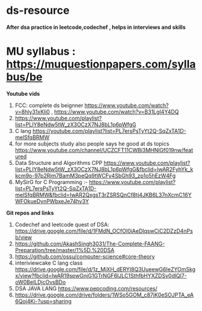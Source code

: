# ds-resource

<b>After dsa practice in leetcode,codechef , helps in interviews and skills </b>

# MU syllabus : https://muquestionpapers.com/syllabus/be <br>

<b>Youtube vids</b>
1) FCC: complete ds beignner https://www.youtube.com/watch?v=8hly31xKli0 , https://www.youtube.com/watch?v=B31LgI4Y4DQ <br>
2) https://www.youtube.com/playlist?list=PLIY8eNdw5tW_zX3OCzX7NJ8bL1p6pWfgG <br>
3) C lang https://youtube.com/playlist?list=PL7ersPsTyYt2Q-SqZxTA1D-melSfqBRMW <br>
4) for more subjects study also people says he good at ds topics https://www.youtube.com/channel/UCZCFT11CWBi3MHNlGf019nw/featured <br>
5) Data Structure and Algorithms CPP https://www.youtube.com/playlist?list=PLIY8eNdw5tW_zX3OCzX7NJ8bL1p6pWfgG&fbclid=IwAR2FyhYk_kkcm9o-97p2Rjm7BamM3peQq9tWCFy4SbGh93_zp1o5hEzW4Fg <br>
6) MySirG for C Programming :- https://www.youtube.com/playlist?list=PL7ersPsTyYt2Q-SqZxTA1D-melSfqBRMW&fbclid=IwAR2QxgsT3rZSRSQnCf8tj4JKB6L37nXcmC16YWFOkueDynPWbxeJe74hv3Y <br>



<b> Git repos and links </b>

1) Codechef and leetcode quest of DSA: https://drive.google.com/file/d/1FMdN_OCfOI0iAeDlqswCiC2DZzD4nPsb/view <br>
2) https://github.com/AkashSingh3031/The-Complete-FAANG-Preparation/tree/master/1%5D.%20DSA<br>
3) https://github.com/ossu/computer-science#core-theory <br>
4) interiviewcake C lang class https://drive.google.com/file/d/1z_MjXH_dERYI8Q3UueewG6IeZYOmSkgx/view?fbclid=IwAR19spwGnjG1GTrNGF6IJLC1SthfbHYXZDSv0dlQl7-oW0BelLDjcOvsBDo <br>
5) DSA JAVA LANG https://www.pepcoding.com/resources/ <br>
6) https://drive.google.com/drive/folders/1WSo5GOM_c87jK0eSOJPTA_eA6Qoj4Ki-?usp=sharing <br>








